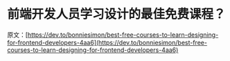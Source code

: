 # 前端开发人员学习设计的最佳免费课程？

原文：[https://dev.to/bonniesimon/best-free-courses-to-learn-designing-for-frontend-developers-4aa6](https://dev.to/bonniesimon/best-free-courses-to-learn-designing-for-frontend-developers-4aa6)